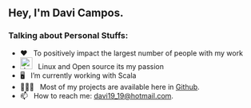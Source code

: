 ## Hey, I'm Davi Campos.

### Talking about Personal Stuffs:

- ❤️ &nbsp; To positively impact the largest number of people with my work<br />
- <img src="https://github.com/davi19/davi19/assets/9946675/babd02b9-269d-49b5-abb1-715e0bb1918b" alt="drawing" width="24"/> &nbsp; Linux and Open source its my passion<br /> 
- 🖥️ &nbsp; I’m currently working with Scala<br /> 
- 👨🏻‍💻 &nbsp; Most of my projects are available here in [Github](https://github.com/davi19).
- 📫 &nbsp; How to reach me: davi19_19@hotmail.com.

